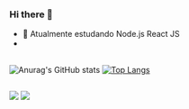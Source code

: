 ### Hi there 👋

- 🌱 Atualmente estudando Node.js React JS 
- 
##

![Anurag's GitHub stats](https://github-readme-stats.vercel.app/api?username=ecalazans&show_icons=true&theme=dark)
[![Top Langs](https://github-readme-stats.vercel.app/api/top-langs/?username=ecalazans&layout=compact&theme=dark)](https://github.com/anuraghazra/github-readme-stats)

##

<div>
  <a href="https://instagram.com/rafaballerini" target="_blank"><img src="https://img.shields.io/badge/-Instagram-%23E4405F?style=for-the-badge&logo=instagram&logoColor=white" target="_blank"></a>
  <a href = "mailto:erickdcalazans@gmail.com"><img src="https://img.shields.io/badge/-Gmail-%23333?style=for-the-badge&logo=gmail&logoColor=white" target="_blank"></a>
</div>
